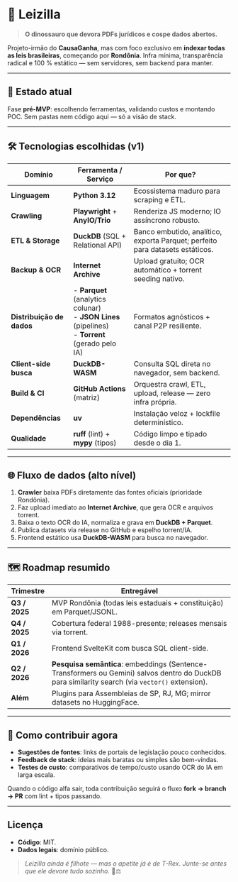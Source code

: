 # 🦖 **Leizilla**

> **O dinossauro que devora PDFs jurídicos e cospe dados abertos.**

Projeto-irmão do **CausaGanha**, mas com foco exclusivo em **indexar todas as leis brasileiras**, começando por **Rondônia**. Infra mínima, transparência radical e 100 % estático — sem servidores, sem backend para manter.

---

## 🚧 Estado atual

Fase **pré-MVP**: escolhendo ferramentas, validando custos e montando POC. Sem pastas nem código aqui — só a visão de stack.

---

## 🛠️ Tecnologias escolhidas (v1)

| Domínio | Ferramenta / Serviço | Por que? |
|---------|----------------------|---------|
| **Linguagem** | **Python 3.12** | Ecossistema maduro para scraping e ETL. |
| **Crawling** | **Playwright** + **AnyIO/Trio** | Renderiza JS moderno; IO assíncrono robusto. |
| **ETL & Storage** | **DuckDB** (SQL + Relational API) | Banco embutido, analítico, exporta Parquet; perfeito para datasets estáticos. |
| **Backup & OCR** | **Internet Archive** | Upload gratuito; OCR automático + torrent seeding nativo. |
| **Distribuição de dados** | - **Parquet** (analytics colunar)<br>- **JSON Lines** (pipelines)<br>- **Torrent** (gerado pelo IA) | Formatos agnósticos + canal P2P resiliente. |
| **Client-side busca** | **DuckDB-WASM** | Consulta SQL direta no navegador, sem backend. |
| **Build & CI** | **GitHub Actions** (matriz) | Orquestra crawl, ETL, upload, release — zero infra própria. |
| **Dependências** | **uv** | Instalação veloz + lockfile determinístico. |
| **Qualidade** | **ruff** (lint) + **mypy** (tipos) | Código limpo e tipado desde o dia 1. |

---

## 🌐 Fluxo de dados (alto nível)

1. **Crawler** baixa PDFs diretamente das fontes oficiais (prioridade Rondônia).  
2. Faz upload imediato ao **Internet Archive**, que gera OCR e arquivos torrent.  
3. Baixa o texto OCR do IA, normaliza e grava em **DuckDB + Parquet**.  
4. Publica datasets via release no GitHub e espelho torrent/IA.  
5. Frontend estático usa **DuckDB-WASM** para busca no navegador.  

---

## 🗺 Roadmap resumido

| Trimestre | Entregável |
|-----------|-----------|
| **Q3 / 2025** | MVP Rondônia (todas leis estaduais + constituição) em Parquet/JSONL. |
| **Q4 / 2025** | Cobertura federal 1988-presente; releases mensais via torrent. |
| **Q1 / 2026** | Frontend SvelteKit com busca SQL client-side. |
| **Q2 / 2026** | **Pesquisa semântica**: embeddings (Sentence-Transformers ou Gemini) salvos dentro do DuckDB para similarity search (via `vector()` extension). |
| **Além** | Plugins para Assembleias de SP, RJ, MG; mirror datasets no HuggingFace. |

---

## 🤝 Como contribuir agora

- **Sugestões de fontes**: links de portais de legislação pouco conhecidos.
- **Feedback de stack**: ideias mais baratas ou simples são bem-vindas.
- **Testes de custo**: comparativos de tempo/custo usando OCR do IA em larga escala.

Quando o código alfa sair, toda contribuição seguirá o fluxo **fork → branch → PR** com lint + tipos passando.

---

## Licença

- **Código**: MIT.  
- **Dados legais**: domínio público.  

> *Leizilla ainda é filhote — mas o apetite já é de T-Rex. Junte-se antes que ele devore tudo sozinho.* 🦖⚖️

